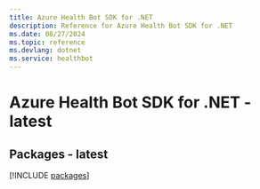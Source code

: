 ```yaml
---
title: Azure Health Bot SDK for .NET
description: Reference for Azure Health Bot SDK for .NET
ms.date: 08/27/2024
ms.topic: reference
ms.devlang: dotnet
ms.service: healthbot
---
```

# Azure Health Bot SDK for .NET - latest
## Packages - latest
[!INCLUDE [packages](health-bot-index.md)]
